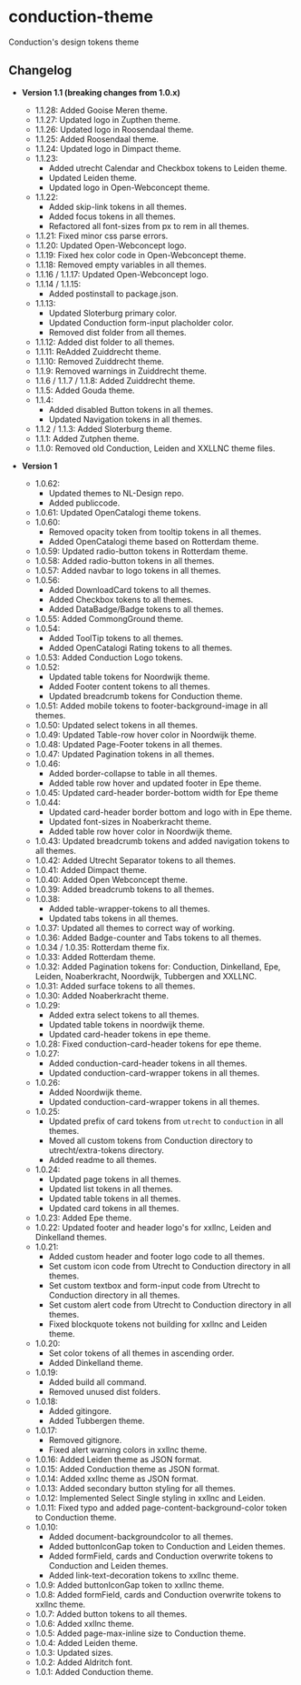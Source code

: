 # conduction-theme

Conduction's design tokens theme

## Changelog

- **Version 1.1 (breaking changes from 1.0.x)**

  - 1.1.28: Added Gooise Meren theme.
  - 1.1.27: Updated logo in Zupthen theme.
  - 1.1.26: Updated logo in Roosendaal theme.
  - 1.1.25: Added Roosendaal theme.
  - 1.1.24: Updated logo in Dimpact theme.
  - 1.1.23:
    - Added utrecht Calendar and Checkbox tokens to Leiden theme.
    - Updated Leiden theme.
    - Updated logo in Open-Webconcept theme.
  - 1.1.22:
    - Added skip-link tokens in all themes.
    - Added focus tokens in all themes.
    - Refactored all font-sizes from px to rem in all themes.
  - 1.1.21: Fixed minor css parse errors.
  - 1.1.20: Updated Open-Webconcept logo.
  - 1.1.19: Fixed hex color code in Open-Webconcept theme.
  - 1.1.18: Removed empty variables in all themes.
  - 1.1.16 / 1.1.17: Updated Open-Webconcept logo.
  - 1.1.14 / 1.1.15:
    - Added postinstall to package.json.
  - 1.1.13:
    - Updated Sloterburg primary color.
    - Updated Conduction form-input placholder color.
    - Removed dist folder from all themes.
  - 1.1.12: Added dist folder to all themes.
  - 1.1.11: ReAdded Zuiddrecht theme.
  - 1.1.10: Removed Zuiddrecht theme.
  - 1.1.9: Removed warnings in Zuiddrecht theme.
  - 1.1.6 / 1.1.7 / 1.1.8: Added Zuiddrecht theme.
  - 1.1.5: Added Gouda theme.
  - 1.1.4:
    - Added disabled Button tokens in all themes.
    - Updated Navigation tokens in all themes.
  - 1.1.2 / 1.1.3: Added Sloterburg theme.
  - 1.1.1: Added Zutphen theme.
  - 1.1.0: Removed old Conduction, Leiden and XXLLNC theme files.

- **Version 1**

  - 1.0.62:
    - Updated themes to NL-Design repo.
    - Added publiccode.
  - 1.0.61: Updated OpenCatalogi theme tokens.
  - 1.0.60:
    - Removed opacity token from tooltip tokens in all themes.
    - Added OpenCatalogi theme based on Rotterdam theme.
  - 1.0.59: Updated radio-button tokens in Rotterdam theme.
  - 1.0.58: Added radio-button tokens in all themes.
  - 1.0.57: Added navbar to logo tokens in all themes.
  - 1.0.56:
    - Added DownloadCard tokens to all themes.
    - Added Checkbox tokens to all themes.
    - Added DataBadge/Badge tokens to all themes.
  - 1.0.55: Added CommongGround theme.
  - 1.0.54:
    - Added ToolTip tokens to all themes.
    - Added OpenCatalogi Rating tokens to all themes.
  - 1.0.53: Added Conduction Logo tokens.
  - 1.0.52:
    - Updated table tokens for Noordwijk theme.
    - Added Footer content tokens to all themes.
    - Updated breadcrumb tokens for Conduction theme.
  - 1.0.51: Added mobile tokens to footer-background-image in all themes.
  - 1.0.50: Updated select tokens in all themes.
  - 1.0.49: Updated Table-row hover color in Noordwijk theme.
  - 1.0.48: Updated Page-Footer tokens in all themes.
  - 1.0.47: Updated Pagination tokens in all themes.
  - 1.0.46:
    - Added border-collapse to table in all themes.
    - Added table row hover and updated footer in Epe theme.
  - 1.0.45: Updated card-header border-bottom width for Epe theme
  - 1.0.44:
    - Updated card-header border bottom and logo with in Epe theme.
    - Updated font-sizes in Noaberkracht theme.
    - Added table row hover color in Noordwijk theme.
  - 1.0.43: Updated breadcrumb tokens and added navigation tokens to all themes.
  - 1.0.42: Added Utrecht Separator tokens to all themes.
  - 1.0.41: Added Dimpact theme.
  - 1.0.40: Added Open Webconcept theme.
  - 1.0.39: Added breadcrumb tokens to all themes.
  - 1.0.38:
    - Added table-wrapper-tokens to all themes.
    - Updated tabs tokens in all themes.
  - 1.0.37: Updated all themes to correct way of working.
  - 1.0.36: Added Badge-counter and Tabs tokens to all themes.
  - 1.0.34 / 1.0.35: Rotterdam theme fix.
  - 1.0.33: Added Rotterdam theme.
  - 1.0.32: Added Pagination tokens for: Conduction, Dinkelland, Epe, Leiden, Noaberkracht, Noordwijk, Tubbergen and XXLLNC.
  - 1.0.31: Added surface tokens to all themes.
  - 1.0.30: Added Noaberkracht theme.
  - 1.0.29:
    - Added extra select tokens to all themes.
    - Updated table tokens in noordwijk theme.
    - Updated card-header tokens in epe theme.
  - 1.0.28: Fixed conduction-card-header tokens for epe theme.
  - 1.0.27:
    - Added conduction-card-header tokens in all themes.
    - Updated conduction-card-wrapper tokens in all themes.
  - 1.0.26:
    - Added Noordwijk theme.
    - Updated conduction-card-wrapper tokens in all themes.
  - 1.0.25:
    - Updated prefix of card tokens from `utrecht` to `conduction` in all themes.
    - Moved all custom tokens from Conduction directory to utrecht/extra-tokens directory.
    - Added readme to all themes.
  - 1.0.24:
    - Updated page tokens in all themes.
    - Updated list tokens in all themes.
    - Updated table tokens in all themes.
    - Updated card tokens in all themes.
  - 1.0.23: Added Epe theme.
  - 1.0.22: Updated footer and header logo's for xxllnc, Leiden and Dinkelland themes.
  - 1.0.21:
    - Added custom header and footer logo code to all themes.
    - Set custom icon code from Utrecht to Conduction directory in all themes.
    - Set custom textbox and form-input code from Utrecht to Conduction directory in all themes.
    - Set custom alert code from Utrecht to Conduction directory in all themes.
    - Fixed blockquote tokens not building for xxllnc and Leiden theme.
  - 1.0.20:
    - Set color tokens of all themes in ascending order.
    - Added Dinkelland theme.
  - 1.0.19:
    - Added build all command.
    - Removed unused dist folders.
  - 1.0.18:
    - Added gitingore.
    - Added Tubbergen theme.
  - 1.0.17:
    - Removed gitignore.
    - Fixed alert warning colors in xxllnc theme.
  - 1.0.16: Added Leiden theme as JSON format.
  - 1.0.15: Added Conduction theme as JSON format.
  - 1.0.14: Added xxllnc theme as JSON format.
  - 1.0.13: Added secondary button styling for all themes.
  - 1.0.12: Implemented Select Single styling in xxllnc and Leiden.
  - 1.0.11: Fixed typo and added page-content-background-color token to Conduction theme.
  - 1.0.10:
    - Added document-backgroundcolor to all themes.
    - Added buttonIconGap token to Conduction and Leiden themes.
    - Added formField, cards and Conduction overwrite tokens to Conduction and Leiden themes.
    - Added link-text-decoration tokens to xxllnc theme.
  - 1.0.9: Added buttonIconGap token to xxllnc theme.
  - 1.0.8: Added formField, cards and Conduction overwrite tokens to xxllnc theme.
  - 1.0.7: Added button tokens to all themes.
  - 1.0.6: Added xxllnc theme.
  - 1.0.5: Added page-max-inline size to Conduction theme.
  - 1.0.4: Added Leiden theme.
  - 1.0.3: Updated sizes.
  - 1.0.2: Added Aldritch font.
  - 1.0.1: Added Conduction theme.
